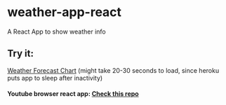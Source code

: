 # weather-app-react
A React App to show weather info

## Try it:

<a href="https://reactredux-weather-app.herokuapp.com/">Weather Forecast Chart</a> (might take 20-30 seconds to load, since heroku puts app to sleep after inactivity)

#### Youtube browser react app: <a href="https://github.com/govind94/youtube-browser-react">Check this repo</a>

